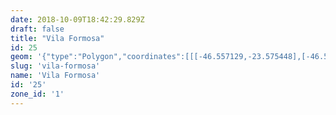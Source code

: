 ```yaml
---
date: 2018-10-09T18:42:29.829Z
draft: false
title: "Vila Formosa"
id: 25
geom: '{"type":"Polygon","coordinates":[[[-46.557129,-23.575448],[-46.540445,-23.579536],[-46.539774,-23.580076],[-46.537254,-23.581834],[-46.536264,-23.582166],[-46.536022,-23.582302],[-46.535566,-23.582746],[-46.534589,-23.583976],[-46.53452,-23.583929],[-46.533812,-23.584128],[-46.53358,-23.584081],[-46.532004,-23.583323],[-46.531696,-23.583288],[-46.531279,-23.583362],[-46.528081,-23.58433],[-46.527507,-23.583359],[-46.526375,-23.581761],[-46.525093,-23.579474],[-46.524944,-23.579054],[-46.524765,-23.57818],[-46.52481,-23.577658],[-46.525398,-23.57747],[-46.526545,-23.576766],[-46.526961,-23.576581],[-46.528835,-23.576096],[-46.528775,-23.575675],[-46.528872,-23.575524],[-46.530359,-23.574582],[-46.531517,-23.574006],[-46.532288,-23.573767],[-46.533113,-23.573122],[-46.532606,-23.572627],[-46.531859,-23.571485],[-46.531146,-23.570972],[-46.530018,-23.570454],[-46.530613,-23.569356],[-46.531499,-23.569765],[-46.531654,-23.569708],[-46.531888,-23.570157],[-46.531908,-23.570415],[-46.532497,-23.570591],[-46.533458,-23.56918],[-46.533803,-23.568847],[-46.534217,-23.568028],[-46.534197,-23.567937],[-46.533809,-23.56768],[-46.533553,-23.567197],[-46.533649,-23.567089],[-46.533613,-23.566574],[-46.532908,-23.566299],[-46.532749,-23.566391],[-46.532629,-23.56632],[-46.531303,-23.564121],[-46.531292,-23.563921],[-46.531431,-23.563823],[-46.531231,-23.56352],[-46.535507,-23.561289],[-46.535557,-23.561308],[-46.535615,-23.561572],[-46.535522,-23.561859],[-46.536889,-23.561658],[-46.53698,-23.561888],[-46.537147,-23.562072],[-46.537371,-23.562187],[-46.537603,-23.562222],[-46.537928,-23.562147],[-46.538348,-23.561837],[-46.538723,-23.561693],[-46.53951,-23.561739],[-46.540731,-23.561603],[-46.540675,-23.561511],[-46.540664,-23.561193],[-46.541057,-23.56023],[-46.543372,-23.56102],[-46.543392,-23.560665],[-46.543531,-23.560148],[-46.54551,-23.555057],[-46.545727,-23.555636],[-46.546583,-23.555423],[-46.546943,-23.555394],[-46.548894,-23.5557],[-46.549269,-23.555891],[-46.549435,-23.555131],[-46.549604,-23.554727],[-46.549923,-23.554546],[-46.550481,-23.554513],[-46.550894,-23.554673],[-46.552741,-23.556272],[-46.552748,-23.55634],[-46.55354,-23.555507],[-46.554013,-23.555325],[-46.55407,-23.556018],[-46.554149,-23.556146],[-46.555869,-23.555844],[-46.559093,-23.554982],[-46.560203,-23.554449],[-46.561893,-23.553328],[-46.567036,-23.552835],[-46.568969,-23.553569],[-46.569816,-23.556681],[-46.569741,-23.556874],[-46.568656,-23.558039],[-46.568088,-23.558286],[-46.567531,-23.558725],[-46.566004,-23.56053],[-46.56575,-23.561122],[-46.565399,-23.56158],[-46.564944,-23.561925],[-46.559714,-23.564599],[-46.558481,-23.565155],[-46.556512,-23.566211],[-46.556046,-23.566553],[-46.553922,-23.568545],[-46.554174,-23.568779],[-46.556703,-23.574291],[-46.556984,-23.574243],[-46.557129,-23.575448]]]}'
slug: 'vila-formosa'
name: 'Vila Formosa'
id: '25'
zone_id: '1'
---
```

		